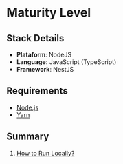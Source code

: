 # Maturity Level

## Stack Details
- **Plataform**: NodeJS
- **Language**: JavaScript (TypeScript)
- **Framework**: NestJS

## Requirements
- [Node.js](https://nodejs.org/en/download/)
- [Yarn](https://classic.yarnpkg.com/lang/en/docs/install)

## Summary
1. [How to Run Locally?](/docs/run-locally.md)